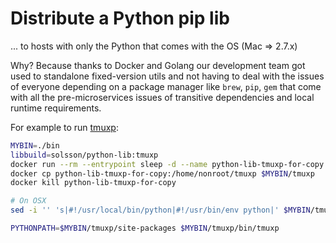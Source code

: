 # Distribute a Python pip lib

... to hosts with only the Python that comes with the OS (Mac => 2.7.x)

Why? Because thanks to Docker and Golang our development team got used to standalone fixed-version utils
and not having to deal with the issues of everyone depending on a package manager like `brew`, `pip`, `gem`
that come with all the pre-microservices issues of transitive dependencies and local runtime requirements.

For example to run [tmuxp](https://github.com/tmux-python/tmuxp):

```bash
MYBIN=./bin
libbuild=solsson/python-lib:tmuxp
docker run --rm --entrypoint sleep -d --name python-lib-tmuxp-for-copy $libbuild 3600
docker cp python-lib-tmuxp-for-copy:/home/nonroot/tmuxp $MYBIN/tmuxp
docker kill python-lib-tmuxp-for-copy

# On OSX
sed -i '' 's|#!/usr/local/bin/python|#!/usr/bin/env python|' $MYBIN/tmuxp/bin/tmuxp

PYTHONPATH=$MYBIN/tmuxp/site-packages $MYBIN/tmuxp/bin/tmuxp
```
